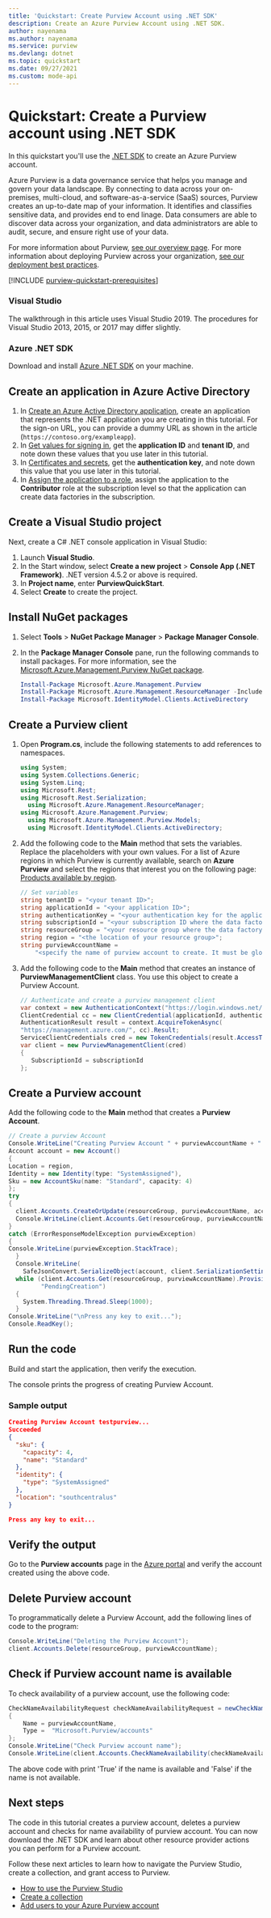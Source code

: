 ```yaml
---
title: 'Quickstart: Create Purview Account using .NET SDK'
description: Create an Azure Purview Account using .NET SDK.
author: nayenama
ms.author: nayenama
ms.service: purview
ms.devlang: dotnet
ms.topic: quickstart
ms.date: 09/27/2021
ms.custom: mode-api
---
```

# Quickstart: Create a Purview account using .NET SDK

In this quickstart you'll use the [.NET SDK](/dotnet/api/overview/azure/purviewresourceprovider) to create an Azure Purview account.

Azure Purview is a data governance service that helps you manage and govern your data landscape. By connecting to data across your on-premises, multi-cloud, and software-as-a-service (SaaS) sources, Purview creates an up-to-date map of your information. It identifies and classifies sensitive data, and provides end to end linage. Data consumers are able to discover data across your organization, and data administrators are able to audit, secure, and ensure right use of your data.

For more information about Purview, [see our overview page](overview.md). For more information about deploying Purview across your organization, [see our deployment best practices](deployment-best-practices.md).

[!INCLUDE [purview-quickstart-prerequisites](includes/purview-quickstart-prerequisites.md)]

### Visual Studio

The walkthrough in this article uses Visual Studio 2019. The procedures for Visual Studio 2013, 2015, or 2017 may differ slightly.

### Azure .NET SDK

Download and install [Azure .NET SDK](https://azure.microsoft.com/downloads/) on your machine.

## Create an application in Azure Active Directory

1. In [Create an Azure Active Directory application](../active-directory/develop/howto-create-service-principal-portal.md#register-an-application-with-azure-ad-and-create-a-service-principal), create an application that represents the .NET application you are creating in this tutorial. For the sign-on URL, you can provide a dummy URL as shown in the article (`https://contoso.org/exampleapp`).
1. In [Get values for signing in](../active-directory/develop/howto-create-service-principal-portal.md#get-tenant-and-app-id-values-for-signing-in), get the **application ID** and **tenant ID**, and note down these values that you use later in this tutorial.
1. In [Certificates and secrets](../active-directory/develop/howto-create-service-principal-portal.md#authentication-two-options), get the **authentication key**, and note down this value that you use later in this tutorial.
1. In [Assign the application to a role](../active-directory/develop/howto-create-service-principal-portal.md#assign-a-role-to-the-application), assign the application to the **Contributor** role at the subscription level so that the application can create data factories in the subscription.

## Create a Visual Studio project

Next, create a C# .NET console application in Visual Studio:

1. Launch **Visual Studio**.
2. In the Start window, select **Create a new project** > **Console App (.NET Framework)**. .NET version 4.5.2 or above is required.
3. In **Project name**, enter **PurviewQuickStart**.
4. Select **Create** to create the project.

## Install NuGet packages

1. Select **Tools** > **NuGet Package Manager** > **Package Manager Console**.
2. In the **Package Manager Console** pane, run the following commands to install packages. For more information, see the [Microsoft.Azure.Management.Purview NuGet package](https://www.nuget.org/packages/Microsoft.Azure.Management.Purview/).

    ```powershell
    Install-Package Microsoft.Azure.Management.Purview
    Install-Package Microsoft.Azure.Management.ResourceManager -IncludePrerelease
    Install-Package Microsoft.IdentityModel.Clients.ActiveDirectory
    ```

## Create a Purview client

1. Open **Program.cs**, include the following statements to add references to namespaces.

    ```csharp
    using System;
    using System.Collections.Generic;
    using System.Linq;
    using Microsoft.Rest;
    using Microsoft.Rest.Serialization;
	  using Microsoft.Azure.Management.ResourceManager;
    using Microsoft.Azure.Management.Purview;
	  using Microsoft.Azure.Management.Purview.Models;
	  using Microsoft.IdentityModel.Clients.ActiveDirectory;
    ```

2. Add the following code to the **Main** method that sets the variables. Replace the placeholders with your own values. For a list of Azure regions in which Purview is currently available, search on **Azure Purview** and select the regions that interest you on the following page: [Products available by region](https://azure.microsoft.com/global-infrastructure/services/).

   ```csharp
   // Set variables
   string tenantID = "<your tenant ID>";
   string applicationId = "<your application ID>";
   string authenticationKey = "<your authentication key for the application>";
   string subscriptionId = "<your subscription ID where the data factory resides>";
   string resourceGroup = "<your resource group where the data factory resides>";
   string region = "<the location of your resource group>";
   string purviewAccountName = 
       "<specify the name of purview account to create. It must be globally unique.>";
   ```

3. Add the following code to the **Main** method that creates an instance of **PurviewManagementClient** class. You use this object to create a Purview Account.

   ```csharp
   // Authenticate and create a purview management client
   var context = new AuthenticationContext("https://login.windows.net/" + tenantID);
   ClientCredential cc = new ClientCredential(applicationId, authenticationKey);
   AuthenticationResult result = context.AcquireTokenAsync(
   "https://management.azure.com/", cc).Result;
   ServiceClientCredentials cred = new TokenCredentials(result.AccessToken);
   var client = new PurviewManagementClient(cred)
   {
      SubscriptionId = subscriptionId           
   };
   ```

## Create a Purview account

Add the following code to the **Main** method that creates a **Purview Account**.

```csharp
// Create a purview Account
Console.WriteLine("Creating Purview Account " + purviewAccountName + "...");
Account account = new Account()
{
Location = region,
Identity = new Identity(type: "SystemAssigned"),
Sku = new AccountSku(name: "Standard", capacity: 4)
};            
try
{
  client.Accounts.CreateOrUpdate(resourceGroup, purviewAccountName, account);
  Console.WriteLine(client.Accounts.Get(resourceGroup, purviewAccountName).ProvisioningState);                
}
catch (ErrorResponseModelException purviewException)
{
Console.WriteLine(purviewException.StackTrace);
  }
  Console.WriteLine(
    SafeJsonConvert.SerializeObject(account, client.SerializationSettings));
  while (client.Accounts.Get(resourceGroup, purviewAccountName).ProvisioningState ==
         "PendingCreation")
  {
    System.Threading.Thread.Sleep(1000);
  }
Console.WriteLine("\nPress any key to exit...");
Console.ReadKey();
```

## Run the code

Build and start the application, then verify the execution.

The console prints the progress of creating Purview Account.

### Sample output

```json
Creating Purview Account testpurview...
Succeeded
{
  "sku": {
    "capacity": 4,
    "name": "Standard"
  },
  "identity": {
    "type": "SystemAssigned"
  },
  "location": "southcentralus"
}

Press any key to exit...
```

## Verify the output

Go to the **Purview accounts** page in the [Azure portal](https://portal.azure.com) and verify the account created using the above code.

## Delete Purview account

To programmatically delete a Purview Account, add the following lines of code to the program:

```csharp
Console.WriteLine("Deleting the Purview Account");
client.Accounts.Delete(resourceGroup, purviewAccountName);
```

## Check if Purview account name is available

To check availability of a purview account, use the following code:

```csharp
CheckNameAvailabilityRequest checkNameAvailabilityRequest = newCheckNameAvailabilityRequest()
{
    Name = purviewAccountName,
    Type =  "Microsoft.Purview/accounts"
};
Console.WriteLine("Check Purview account name");
Console.WriteLine(client.Accounts.CheckNameAvailability(checkNameAvailabilityRequest).NameAvailable);
```

The above code with print 'True' if the name is available and 'False' if the name is not available.

## Next steps

The code in this tutorial creates a purview account, deletes a purview account and checks for name availability of purview account. You can now download the .NET SDK and learn about other resource provider actions you can perform for a Purview account.

Follow these next articles to learn how to navigate the Purview Studio, create a collection, and grant access to Purview.

* [How to use the Purview Studio](use-purview-studio.md)
* [Create a collection](quickstart-create-collection.md)
* [Add users to your Azure Purview account](catalog-permissions.md)
